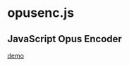 opusenc.js
==========

JavaScript Opus Encoder
----
[demo](https://rawgit.com/Rillke/opusenc.js/master/iframe.html)
